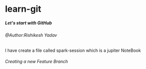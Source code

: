 # learn-git
<h5>Let's start with GitHub</h5>
<h6>@Author:Rishikesh Yadav</h6>
I have create a file called spark-session which is a jupiter NoteBook 


<h6>Creating a new Feature Branch </h6>